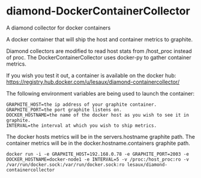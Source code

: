 # diamond-DockerContainerCollector
A diamond collector for docker containers

A docker container that will ship the host and container metrics to graphite.

Diamond collectors are modified to read host stats from /host_proc instead of proc.
The DockerContainerCollector uses docker-py to gather container metrics.

If you wish you test it out, a container is available on the docker hub: https://registry.hub.docker.com/u/lesaux/diamond-containercollector/

The following environment variables are being used to launch the container:
```
GRAPHITE_HOST=the ip address of your graphite container.
GRAPHITE_PORT=the port graphite listens on.
DOCKER_HOSTNAME=the name of the docker host as you wish to see it in graphite.
INTERVAL=the interval at which you wish to ship metrics.
```
The docker hosts metrics will be in the servers.hostname graphite path.
The container metrics will be in the docker.hostname.containers graphite path.

```
docker run -i -e GRAPHITE_HOST=192.168.0.78 -e GRAPHITE_PORT=2003 -e DOCKER_HOSTNAME=docker-node1 -e INTERVAL=5 -v /proc:/host_proc:ro -v /var/run/docker.sock:/var/run/docker.sock:ro lesaux/diamond-containercollector
```

